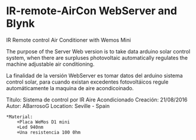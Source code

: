 # IR-remote-AirCon WebServer and Blynk
IR Remote control Air Conditioner with Wemos Mini

The purpose of the Server Web version is to take data arduino solar control system, when there are surpluses photovoltaic 
automatically regulates the machine adjustable air conditioning.

La finalidad de la versión WebServer es tomar datos del arduino sistema control solar, para cuando  existan excedentes 
fotovoltáicos regule automáticamente la maquina de aire acondicoinado.

Título: Sistema de control por IR Aire Acondicionado
Creación: 21/08/2016
Autor: ABarrosoG
Location: Seville - Spain

    *Material:
        +Placa WeMos D1 mini
        +Led 940nm
        +Una resistencia 100 0hm
